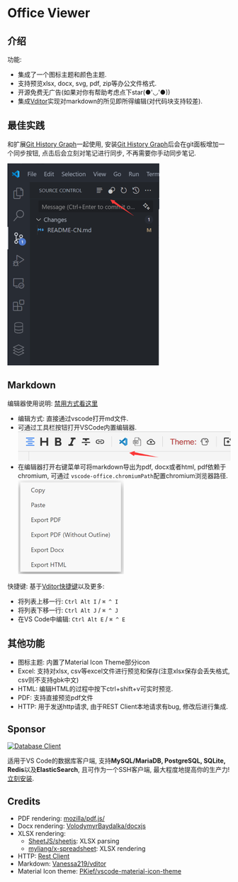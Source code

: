 # Office Viewer

## 介绍

功能:

- 集成了一个图标主题和颜色主题.
- 支持预览xlsx, docx, svg, pdf, zip等办公文件格式.
- 开源免费无广告(如果对你有帮助考虑点下star(●'◡'●))
- 集成[Vditor](https://github.com/Vanessa219/vditor)实现对markdown的所见即所得编辑(对代码块支持较差).

## 最佳实践

和扩展[Git History Graph](https://marketplace.visualstudio.com/items?itemName=LinJun.git-graph-pro)一起使用, 安装[Git History Graph](https://marketplace.visualstudio.com/items?itemName=LinJun.git-graph-pro)后会在git面板增加一个同步按钮, 点击后会立刻对笔记进行同步, 不再需要你手动同步笔记.

![1711182793554](image/README-CN/1711182793554.png)

## Markdown

编辑器使用说明: [禁用方式看这里](https://github.com/cweijan/vscode-office?tab=readme-ov-file#markdown)

- 编辑方式: 直接通过vscode打开md文件.
- 可通过工具栏按钮打开VSCode内置编辑器.
  ![img](image/README-CN/1640579182342.png)
- 在编辑器打开右键菜单可将markdown导出为pdf, docx或者html, pdf依赖于chromium, 可通过 `vscode-office.chromiumPath`配置chromium浏览器路径.
  ![1685418034035](image/README-CN/1685418034035.png)

快捷键: 基于[Vditor快捷键](shortcut.md)以及更多:

- 将列表上移一行: `Ctrl Alt I` / `⌘ ^ I`
- 将列表下移一行: `Ctrl Alt J` / `⌘ ^ J`
- 在VS Code中编辑: `Ctrl Alt E` / `⌘ ^ E`

## 其他功能

- 图标主题: 内置了Material Icon Theme部分icon
- Excel: 支持对xlsx, csv等excel文件进行预览和保存(注意xlsx保存会丢失格式, csv则不支持gbk中文)
- HTML: 编辑HTML的过程中按下ctrl+shift+v可实时预览.
- PDF: 支持直接预览pdf文件
- HTTP: 用于发送http请求, 由于REST Client本地请求有bug, 修改后进行集成.

## Sponsor

[![Database Client](https://database-client.com/logo_vscode.png)](https://marketplace.visualstudio.com/items?itemName=cweijan.vscode-database-client2)

适用于VS Code的数据库客户端, 支持**MySQL/MariaDB, PostgreSQL, SQLite, Redis**以及**ElasticSearch**, 且可作为一个SSH客户端, 最大程度地提高你的生产力! [立刻安装](https://marketplace.visualstudio.com/items?itemName=cweijan.vscode-database-client2).

## Credits

- PDF rendering: [mozilla/pdf.js/](https://github.com/mozilla/pdf.js/)
- Docx rendering: [VolodymyrBaydalka/docxjs](https://github.com/VolodymyrBaydalka/docxjs)
- XLSX rendering:
  - [SheetJS/sheetjs](https://github.com/SheetJS/sheetjs): XLSX parsing
  - [myliang/x-spreadsheet](https://github.com/myliang/x-spreadsheet): XLSX rendering
- HTTP: [Rest  Client](https://github.com/Huachao/vscode-restclient)
- Markdown: [Vanessa219/vditor](https://github.com/Vanessa219/vditor)
- Material Icon theme: [PKief/vscode-material-icon-theme](https://github.com/PKief/vscode-material-icon-theme)

